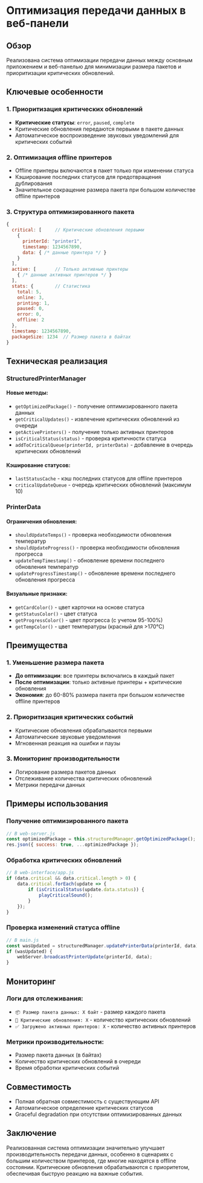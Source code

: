 # Оптимизация передачи данных в веб-панели

## Обзор

Реализована система оптимизации передачи данных между основным приложением и веб-панелью для минимизации размера пакетов и приоритизации критических обновлений.

## Ключевые особенности

### 1. Приоритизация критических обновлений
- **Критические статусы**: `error`, `paused`, `complete`
- Критические обновления передаются первыми в пакете данных
- Автоматическое воспроизведение звуковых уведомлений для критических событий

### 2. Оптимизация offline принтеров
- Offline принтеры включаются в пакет только при изменении статуса
- Кэширование последних статусов для предотвращения дублирования
- Значительное сокращение размера пакета при большом количестве offline принтеров

### 3. Структура оптимизированного пакета

```javascript
{
  critical: [     // Критические обновления первыми
    {
      printerId: "printer1",
      timestamp: 1234567890,
      data: { /* данные принтера */ }
    }
  ],
  active: [       // Только активные принтеры
    { /* данные активных принтеров */ }
  ],
  stats: {        // Статистика
    total: 5,
    online: 3,
    printing: 1,
    paused: 0,
    error: 0,
    offline: 2
  },
  timestamp: 1234567890,
  packageSize: 1234  // Размер пакета в байтах
}
```

## Техническая реализация

### StructuredPrinterManager

#### Новые методы:
- `getOptimizedPackage()` - получение оптимизированного пакета данных
- `getCriticalUpdates()` - извлечение критических обновлений из очереди
- `getActivePrinters()` - получение только активных принтеров
- `isCriticalStatus(status)` - проверка критичности статуса
- `addToCriticalQueue(printerId, printerData)` - добавление в очередь критических обновлений

#### Кэширование статусов:
- `lastStatusCache` - кэш последних статусов для offline принтеров
- `criticalUpdateQueue` - очередь критических обновлений (максимум 10)

### PrinterData

#### Ограничения обновления:
- `shouldUpdateTemps()` - проверка необходимости обновления температур
- `shouldUpdateProgress()` - проверка необходимости обновления прогресса
- `updateTempTimestamp()` - обновление времени последнего обновления температур
- `updateProgressTimestamp()` - обновление времени последнего обновления прогресса

#### Визуальные признаки:
- `getCardColor()` - цвет карточки на основе статуса
- `getStatusColor()` - цвет статуса
- `getProgressColor()` - цвет прогресса (с учетом 95-100%)
- `getTempColor()` - цвет температуры (красный для >170°C)

## Преимущества

### 1. Уменьшение размера пакета
- **До оптимизации**: все принтеры включались в каждый пакет
- **После оптимизации**: только активные принтеры + критические обновления
- **Экономия**: до 60-80% размера пакета при большом количестве offline принтеров

### 2. Приоритизация критических событий
- Критические обновления обрабатываются первыми
- Автоматические звуковые уведомления
- Мгновенная реакция на ошибки и паузы

### 3. Мониторинг производительности
- Логирование размера пакетов данных
- Отслеживание количества критических обновлений
- Метрики передачи данных

## Примеры использования

### Получение оптимизированного пакета
```javascript
// В web-server.js
const optimizedPackage = this.structuredManager.getOptimizedPackage();
res.json({ success: true, ...optimizedPackage });
```

### Обработка критических обновлений
```javascript
// В web-interface/app.js
if (data.critical && data.critical.length > 0) {
    data.critical.forEach(update => {
        if (isCriticalStatus(update.data.status)) {
            playCriticalSound();
        }
    });
}
```

### Проверка изменений статуса offline
```javascript
// В main.js
const wasUpdated = structuredManager.updatePrinterData(printerId, data);
if (wasUpdated) {
    webServer.broadcastPrinterUpdate(printerId, data);
}
```

## Мониторинг

### Логи для отслеживания:
- `📦 Размер пакета данных: X байт` - размер каждого пакета
- `🚨 Критические обновления: X` - количество критических обновлений
- `✅ Загружено активных принтеров: X` - количество активных принтеров

### Метрики производительности:
- Размер пакета данных (в байтах)
- Количество критических обновлений в очереди
- Время обработки критических событий

## Совместимость

- Полная обратная совместимость с существующим API
- Автоматическое определение критических статусов
- Graceful degradation при отсутствии оптимизированных данных

## Заключение

Реализованная система оптимизации значительно улучшает производительность передачи данных, особенно в сценариях с большим количеством принтеров, где многие находятся в offline состоянии. Критические обновления обрабатываются с приоритетом, обеспечивая быструю реакцию на важные события.
